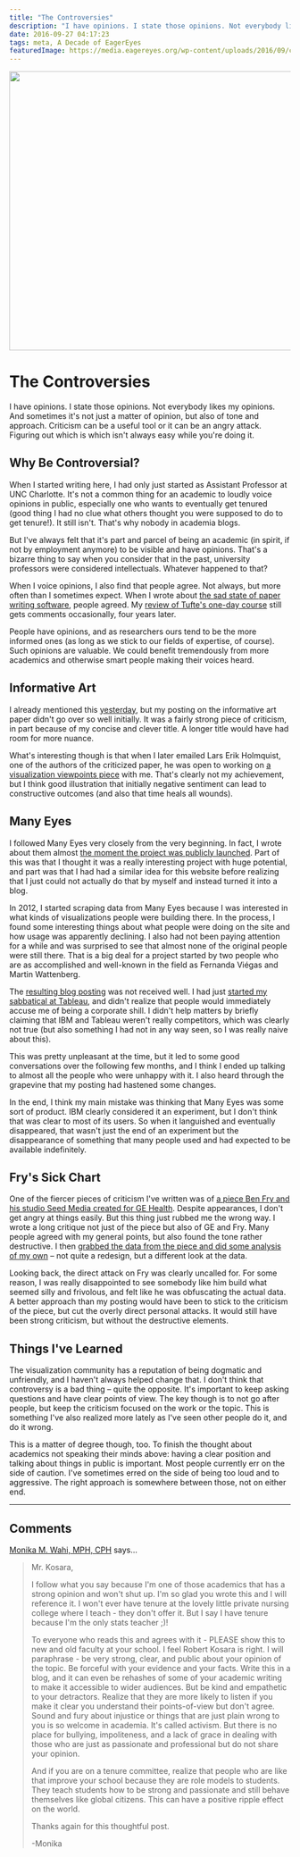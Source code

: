 ```yaml
---
title: "The Controversies"
description: "I have opinions. I state those opinions. Not everybody likes my opinions. And sometimes it's not just a matter of opinion, but also of tone and approach. Criticism can be a useful tool or it can be an angry attack. Figuring out which is which isn't always easy while you're doing it."
date: 2016-09-27 04:17:23
tags: meta, A Decade of EagerEyes
featuredImage: https://media.eagereyes.org/wp-content/uploads/2016/09/controversies-teaser.jpg
---
```


<p align="center"><img src="https://media.eagereyes.org/wp-content/uploads/2016/09/controversies-teaser.jpg" width="720" height="500" /></p>

# The Controversies

I have opinions. I state those opinions. Not everybody likes my opinions. And sometimes it's not just a matter of opinion, but also of tone and approach. Criticism can be a useful tool or it can be an angry attack. Figuring out which is which isn't always easy while you're doing it.

## Why Be Controversial?

When I started writing here, I had only just started as Assistant Professor at UNC Charlotte. It's not a common thing for an academic to loudly voice opinions in public, especially one who wants to eventually get tenured (good thing I had no clue what others thought you were supposed to do to get tenure!). It still isn't. That's why nobody in academia blogs.

But I've always felt that it's part and parcel of being an academic (in spirit, if not by employment anymore) to be visible and have opinions. That's a bizarre thing to say when you consider that in the past, university professors were considered intellectuals. Whatever happened to that?

When I voice opinions, I also find that people agree. Not always, but more often than I sometimes expect. When I wrote about <a href="/blog/2015/why-is-paper-writing-software-so-awful">the sad state of paper writing software</a>, people agreed. My <a href="/criticism/edward-tufte-one-day-course">review of Tufte's one-day course</a> still gets comments occasionally, four years later.

People have opinions, and as researchers ours tend to be the more informed ones (as long as we stick to our fields of expertise, of course). Such opinions are valuable. We could benefit tremendously from more academics and otherwise smart people making their voices heard.

## Informative Art

I already mentioned this <a href="/blog/2016/eagereyes-early-history">yesterday</a>, but my posting on the informative art paper didn't go over so well initially. It was a fairly strong piece of criticism, in part because of my concise and clever title. A longer title would have had room for more nuance.

What's interesting though is that when I later emailed Lars Erik Holmquist, one of the authors of the criticized paper, he was open to working on <a href="/papers/vis-criticism">a visualization viewpoints piece</a> with me. That's clearly not my achievement, but I think good illustration that initially negative sentiment can lead to constructive outcomes (and also that time heals all wounds).

## Many Eyes

I followed Many Eyes very closely from the very beginning. In fact, I wrote about them almost <a href="/criticism/swivel-vs-many-eyes">the moment the project was publicly launched</a>. Part of this was that I thought it was a really interesting project with huge potential, and part was that I had had a similar idea for this website before realizing that I just could not actually do that by myself and instead turned it into a blog.

In 2012, I started scraping data from Many Eyes because I was interested in what kinds of visualizations people were building there. In the process, I found some interesting things about what people were doing on the site and how usage was apparently declining. I also had not been paying attention for a while and was surprised to see that almost none of the original people were still there. That is a big deal for a project started by two people who are as accomplished and well-known in the field as Fernanda Viégas and Martin Wattenberg.

The <a href="/criticism/quo-vadis-many-eyes">resulting blog posting</a> was not received well. I had just <a href="/blog/2012/hello-tableau-and-seattle">started my sabbatical at Tableau</a>, and didn't realize that people would immediately accuse me of being a corporate shill. I didn't help matters by briefly claiming that IBM and Tableau weren't really competitors, which was clearly not true (but also something I had not in any way seen, so I was really naive about this).

This was pretty unpleasant at the time, but it led to some good conversations over the following few months, and I think I ended up talking to almost all the people who were unhappy with it. I also heard through the grapevine that my posting had hastened some changes.

In the end, I think my main mistake was thinking that Many Eyes was some sort of product. IBM clearly considered it an experiment, but I don't think that was clear to most of its users. So when it languished and eventually disappeared, that wasn't just the end of an experiment but the disappearance of something that many people used and had expected to be available indefinitely.

## Fry's Sick Chart

One of the fiercer pieces of criticism I've written was of <a href="/criticism/cost-of-a-sick-chart">a piece Ben Fry and his studio Seed Media created for GE Health</a>. Despite appearances, I don't get angry at things easily. But this thing just rubbed me the wrong way. I wrote a long critique not just of the piece but also of GE and Fry. Many people agreed with my general points, but also found the tone rather destructive. I then <a href="/criticism/curing-a-sick-chart">grabbed the data from the piece and did some analysis of my own</a> – not quite a redesign, but a different look at the data.

Looking back, the direct attack on Fry was clearly uncalled for. For some reason, I was really disappointed to see somebody like him build what seemed silly and frivolous, and felt like he was obfuscating the actual data. A better approach than my posting would have been to stick to the criticism of the piece, but cut the overly direct personal attacks. It would still have been strong criticism, but without the destructive elements.

## Things I've Learned

The visualization community has a reputation of being dogmatic and unfriendly, and I haven't always helped change that. I don't think that controversy is a bad thing – quite the opposite. It's important to keep asking questions and have clear points of view. The key though is to not go after people, but keep the criticism focused on the work or the topic. This is something I've also realized more lately as I've seen other people do it, and do it wrong.

This is a matter of degree though, too. To finish the thought about academics not speaking their minds above: having a clear position and talking about things in public is important. Most people currently err on the side of caution. I've sometimes erred on the side of being too loud and to aggressive. The right approach is somewhere between those, not on either end.


<PostedBy />


<aside class="comments">

---
## Comments

<a href="http://www.dethwench.com" rel="nofollow noopener" target="_blank">Monika M. Wahi, MPH, CPH</a> says…
>	Mr. Kosara,
>	
>	I follow what you say because I'm one of those academics that has a strong opinion and won't shut up. I'm so glad you wrote this and I will reference it. I won't ever have tenure at the lovely little private nursing college where I teach - they don't offer it. But I say I have tenure because I'm the only stats teacher ;)!
>	
>	To everyone who reads this and agrees with it - PLEASE show this to new and old faculty at your school. I feel Robert Kosara is right. I will paraphrase - be very strong, clear, and public about your opinion of the topic. Be forceful with your evidence and your facts. Write this in a blog, and it can even be rehashes of some of your academic writing to make it accessible to wider audiences. But be kind and empathetic to your detractors. Realize that they are more likely to listen if you make it clear you understand their points-of-view but don't agree. Sound and fury about injustice or things that are just plain wrong to you is so welcome in academia. It's called activism. But there is no place for bullying, impoliteness, and a lack of grace in dealing with those who are just as passionate and professional but do not share your opinion. 
>	
>	And if you are on a tenure committee, realize that people who are like that improve your school because they are role models to students. They teach students how to be strong and passionate and still behave themselves like global citizens. This can have a positive ripple effect on the world.
>	
>	Thanks again for this thoughtful post.
>	
>	-Monika

</aside>

